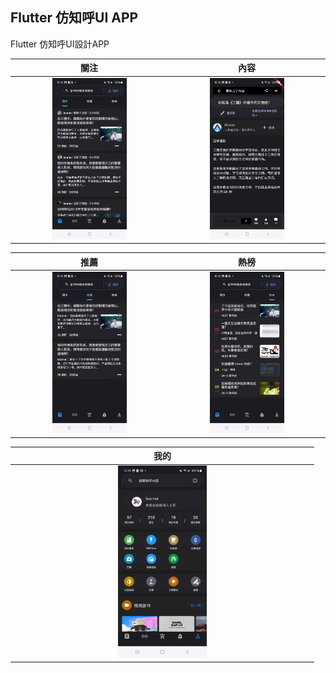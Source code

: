 Flutter 仿知呼UI APP
-------------

Flutter 仿知呼UI設計APP

| 關注 | 內容 |
| :----: | :----: |
| <img src="images/關注.jpg" width="50%"> | <img src="images/內容.jpg" width="50%">|

| 推薦 | 熱榜 |
| :----: | :----: |
| <img src="images/推薦.jpg" width="50%"> | <img src="images/熱榜.jpg" width="50%">|

| 我的 |
| :----: |
| <img src="images/我的.jpg" width="30%"> |
